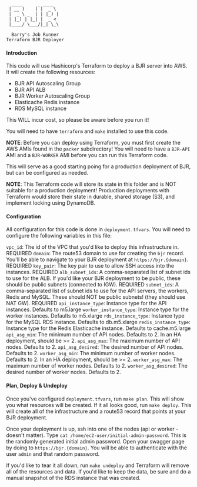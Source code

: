       ____      _ ____
     | __ )    | |  _ \
     |  _ \ _  | | |_) |
     | |_) | |_| |  _ <
     |____/ \___/|_| \_\

      Barry's Job Runner
    Terraform BJR Deployer

#### Introduction

This code will use Hashicorp's Terraform to deploy a BJR server into AWS. It will create the following resources:

- BJR API Autoscaling Group
- BJR API ALB
- BJR Worker Autoscaling Group
- Elasticache Redis instance
- RDS MySQL instance

This WILL incur cost, so please be aware before you run it!

You will need to have `terraform` and `make` installed to use this code.

__NOTE__: Before you can deploy using Terraform, you must first create the AWS AMIs found in the `packer` subdirectory! You will need to have a `BJR-API` AMI and a `BJR-WORKER` AMI before you can run this Terraform code.

This will serve as a good starting poing for a production deployment of BJR, but can be configured as needed.

__NOTE__: This Terraform code will store its state in this folder and is NOT suitable for a production deployment! Production deployments with Terraform would store their state in durable, shared storage (S3), and implement locking using DynamoDB.

#### Configuration

All configuration for this code is done in `deployment.tfvars`. You will need to configure the following variables in this file:

`vpc_id`: The id of the VPC that you'd like to deploy this infrastructure in. REQUIRED
`domain`: The route53 domain to use for creating the `bjr` record. You'll be able to navigate to your BJR deployment at `https://bjr.{domain}`. REQUIRED
`key_pair`: The key pair to use to allow SSH access into the instances. REQUIRED
`alb_subnet_ids`: A comma-separated list of subnet ids to use for the ALB. If you'd like your BJR deployment to be public, these should be public subnets (connected to IGW). REQUIRED
`subnet_ids`: A comma-separated list of subnet ids to use for the API servers, the workers, Redis and MySQL. These should NOT be public subnets! (they should use NAT GW). REQUIRED
`api_instance_type`: Instance type for the API instances. Defaults to m5.large
`worker_instance_type`: Instance type for the worker instances. Defaults to m5.xlarge
`rds_instance_type`: Instance type for the MySQL RDS instance. Defaults to db.m5.xlarge
`redis_instance_type`: Instance type for the Redis Elasticache instance. Defaults to cache.m5.large
`api_asg_min`: The minimum number of API nodes. Defaults to 2. In an HA deployment, should be >= 2.
`api_asg_max`: The maximum number of API nodes. Defaults to 2.
`api_asg_desired`: The desired number of API nodes. Defaults to 2.
`worker_asg_min`: The minimum number of worker nodes. Defaults to 2. In an HA deployment, should be >= 2.
`worker_asg_max`: The maximum number of worker nodes. Defaults to 2.
`worker_asg_desired`: The desired number of worker nodes. Defaults to 2.

#### Plan, Deploy & Undeploy

Once you've configured `deployment.tfvars`, run `make plan`. This will show you what resources will be created. If it all looks good, run `make deploy`. This will create all of the infrastructure and a route53 record that points at your BJR deployment.

Once your deployment is up, ssh into one of the nodes (api or worker - doesn't matter). Type `cat /home/ec2-user/initial-admin-password`. This is the randomly generated initial admin password. Open your swagger page by doing to `https://bjr.{domain}`. You will be able to authenticate with the user `admin` and that random password.

If you'd like to tear it all down, run `make undeploy` and Terraform will remove all of the resources and data. If you'd like to keep the data, be sure and do a manual snapshot of the RDS instance that was created.
